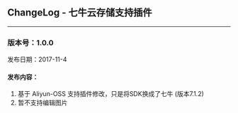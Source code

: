 ## ChangeLog - 七牛云存储支持插件
____________________

### 版本号：1.0.0

发布日期：2017-11-4

#### 发布内容：
1. 基于 Aliyun-OSS 支持插件修改，只是将SDK换成了七牛 (版本7.1.2)
2. 暂不支持编辑图片
